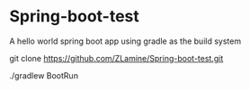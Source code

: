 # Spring-boot-test

A hello world spring boot app using gradle as the build system

git clone https://github.com/ZLamine/Spring-boot-test.git

./gradlew BootRun
